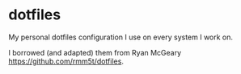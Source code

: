 dotfiles
========

My personal dotfiles configuration I use on every system I work on.

I borrowed (and adapted) them from Ryan McGeary https://github.com/rmm5t/dotfiles.
